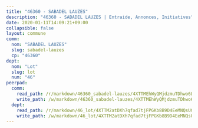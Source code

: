 ```yaml
---
title: "46360 - SABADEL LAUZES"
description: "46360 - SABADEL LAUZES | Entraide, Annonces, Initiatives"
date: 2020-01-11T14:09:21+09:00
collapsible: false
layout: commune
comm:
  nom: "SABADEL LAUZES"
  slug: sabadel-lauzes
  cp: "46360"
dept:
  nom: "Lot"
  slug: lot
  num: "46"
peerpad:
  comm:
    read_path: /r/markdown/46360_sabadel-lauzes/4XTTMEhWyQMjdzmuTDhwo6LHH8YfAnQp6P4JadH9wWKsv3oGn
    write_path: /w/markdown/46360_sabadel-lauzes/4XTTMEhWyQMjdzmuTDhwo6LHH8YfAnQp6P4JadH9wWKsv3oGn-K3TgUd8X2Z5c7kGGnDsZxJXkS6nZPGaCD7akftfYi6aNxV2AwJoNXFBiJ9sum4gfZn528qsQK6ParyqbAYy6squCPfdZCwHDVugrJpahLLh6SxUydrpjA9KxrVuccgHog8vsjrup
  dept:
    read_path: /r/markdown/46_lot/4XTTM2atDXh7qfad7tjFPGKb8B9D4EeMNQsUG7H6r5PvcsmQY
    write_path: /w/markdown/46_lot/4XTTM2atDXh7qfad7tjFPGKb8B9D4EeMNQsUG7H6r5PvcsmQY-K3TgUvJaCyZvzJ7KFBouD3E9Db8SxVd6F9MJ4VM5wtYfGyhK8U9f2jgCEG1ZP5QbGj9NK2WPVZdPjtw9bJHLE1PoGwVsSft8aSDsZrWh6CwkugjgRfbWWHf5TabrG7vmtM7v9WUc
---
```


